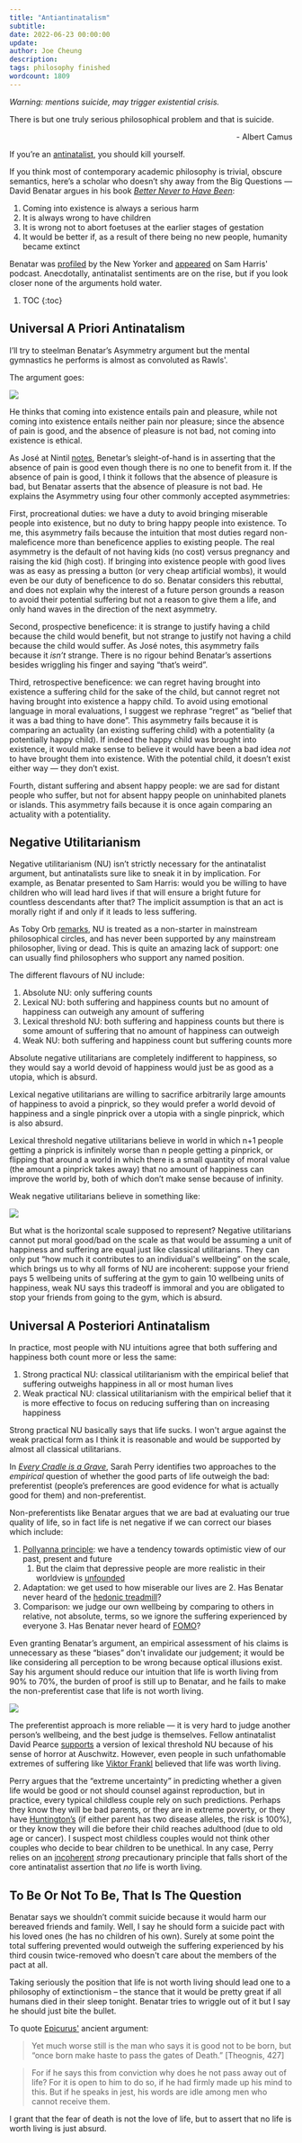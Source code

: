 ```yaml
---
title: "Antiantinatalism"
subtitle:
date: 2022-06-23 00:00:00
update: 
author: Joe Cheung
description:
tags: philosophy finished
wordcount: 1809
---
```


_Warning: mentions suicide, may trigger existential crisis._

There is but one truly serious philosophical problem and that is suicide.

<p style="text-align: right">
- Albert Camus</p>

If you’re an [antinatalist](https://en.wikipedia.org/wiki/Antinatalism#Asymmetry_between_good_and_bad_things), you should kill yourself.

If you think most of contemporary academic philosophy is trivial, obscure semantics, here’s a scholar who doesn’t shy away from the Big Questions — David Benatar argues in his book _[Better Never to Have Been](https://www.goodreads.com/en/book/show/660518.Better_Never_to_Have_Been)_:

1. Coming into existence is always a serious harm
2. It is always wrong to have children
3. It is wrong not to abort foetuses at the earlier stages of gestation
4. It would be better if, as a result of there being no new people, humanity became extinct

Benatar was [profiled](https://www.newyorker.com/culture/persons-of-interest/the-case-for-not-being-born) by the New Yorker and [appeared](https://samharris.org/podcasts/107-life-actually-worth-living/) on Sam Harris' podcast. Anecdotally, antinatalist sentiments are on the rise, but if you look closer none of the arguments hold water.

1. TOC
{:toc}

## Universal A Priori Antinatalism

I’ll try to steelman Benatar’s Asymmetry argument but the mental gymnastics he performs is almost as convoluted as Rawls'.

The argument goes:

![](/images/2022-06-23-Antiantinatalism/image3.png)

He thinks that coming into existence entails pain and pleasure, while not coming into existence entails neither pain nor pleasure; since the absence of pain is good, and the absence of pleasure is not bad, not coming into existence is ethical.

As José at Nintil [notes](https://nintil.com/1-pollyanna-uber-alles-a-critique-of-antinatalism/), Benetar’s sleight-of-hand is in asserting that the absence of pain is good even though there is no one to benefit from it. If the absence of pain is good, I think it follows that the absence of pleasure is bad, but Benatar asserts that the absence of pleasure is not bad. He explains the Asymmetry using four other commonly accepted asymmetries:

First, procreational duties: we have a duty to avoid bringing miserable people into existence, but no duty to bring happy people into existence. To me, this asymmetry fails because the intuition that most duties regard non-maleficence more than beneficence applies to existing people. The real asymmetry is the default of not having kids (no cost) versus pregnancy and raising the kid (high cost). If bringing into existence people with good lives was as easy as pressing a button (or very cheap artificial wombs), it would even be our duty of beneficence to do so. Benatar considers this rebuttal, and does not explain why the interest of a future person grounds a reason to avoid their potential suffering but not a reason to give them a life, and only hand waves in the direction of the next asymmetry.

Second, prospective beneficence: it is strange to justify having a child because the child would benefit, but not strange to justify not having a child because the child would suffer. As José notes, this asymmetry fails because it _isn’t_ strange. There is no rigour behind Benatar’s assertions besides wriggling his finger and saying “that’s weird”.

Third, retrospective beneficence: we can regret having brought into existence a suffering child for the sake of the child, but cannot regret not having brought into existence a happy child. To avoid using emotional language in moral evaluations, I suggest we rephrase “regret” as “belief that it was a bad thing to have done”. This asymmetry fails because it is comparing an actuality (an existing suffering child) with a potentiality (a potentially happy child). If indeed the happy child was brought into existence, it would make sense to believe it would have been a bad idea _not_ to have brought them into existence. With the potential child, it doesn’t exist either way — they don’t exist.

Fourth, distant suffering and absent happy people: we are sad for distant people who suffer, but not for absent happy people on uninhabited planets or islands. This asymmetry fails because it is once again comparing an actuality with a potentiality.


## Negative Utilitarianism 

Negative utilitarianism (NU) isn’t strictly necessary for the antinatalist argument, but antinatalists sure like to sneak it in by implication. For example, as Benatar presented to Sam Harris: would you be willing to have children who will lead hard lives if that will ensure a bright future for countless descendants after that? The implicit assumption is that an act is morally right if and only if it leads to less suffering.

As Toby Orb [remarks](http://www.amirrorclear.net/academic/ideas/negative-utilitarianism/), NU is treated as a non-starter in mainstream philosophical circles, and has never been supported by any mainstream philosopher, living or dead. This is quite an amazing lack of support: one can usually find philosophers who support any named position.

The different flavours of NU include:



1. Absolute NU: only suffering counts
2. Lexical NU: both suffering and happiness counts but no amount of happiness can outweigh any amount of suffering
3. Lexical threshold NU: both suffering and happiness counts but there is some amount of suffering that no amount of happiness can outweigh
4. Weak NU: both suffering and happiness count but suffering counts more

Absolute negative utilitarians are completely indifferent to happiness, so they would say a world devoid of happiness would just be as good as a utopia, which is absurd. 

Lexical negative utilitarians are willing to sacrifice arbitrarily large amounts of happiness to avoid a pinprick, so they would prefer a world devoid of happiness and a single pinprick over a utopia with a single pinprick, which is also absurd.

Lexical threshold negative utilitarians believe in world in which n+1 people getting a pinprick is infinitely worse than n people getting a pinprick, or flipping that around a world in which there is a small quantity of moral value (the amount a pinprick takes away) that no amount of happiness can improve the world by, both of which don’t make sense because of infinity.

Weak negative utilitarians believe in something like:

![](/images/2022-06-23-Antiantinatalism/image2.png)

But what is the horizontal scale supposed to represent? Negative utilitarians cannot put moral good/bad on the scale as that would be assuming a unit of happiness and suffering are equal just like classical utilitarians. They can only put “how much it contributes to an individual's wellbeing” on the scale, which brings us to why all forms of NU are incoherent: suppose your friend pays 5 wellbeing units of suffering at the gym to gain 10 wellbeing units of happiness, weak NU says this tradeoff is immoral and you are obligated to stop your friends from going to the gym, which is absurd.


## Universal A Posteriori Antinatalism

In practice, most people with NU intuitions agree that both suffering and happiness both count more or less the same:

1. Strong practical NU: classical utilitarianism with the empirical belief that suffering outweighs happiness in all or most human lives
2. Weak practical NU: classical utilitarianism with the empirical belief that it is more effective to focus on reducing suffering than on increasing happiness

Strong practical NU basically says that life sucks. I won't argue against the weak practical form as I think it is reasonable and would be supported by almost all classical utilitarians.

In _[Every Cradle is a Grave](https://www.goodreads.com/en/book/show/17315307-every-cradle-is-a-grave)_, Sarah Perry identifies two approaches to the _empirical_ question of whether the good parts of life outweigh the bad: preferentist (people’s preferences are good evidence for what is actually good for them) and non-preferentist. 

Non-preferentists like Benatar argues that we are bad at evaluating our true quality of life, so in fact life is net negative if we can correct our biases which include:

1. [Pollyanna principle](https://en.wikipedia.org/wiki/Pollyanna_principle): we have a tendency towards optimistic view of our past, present and future
    1. But the claim that depressive people are more realistic in their worldview is [unfounded](https://pubmed.ncbi.nlm.nih.gov/22717337/) 
2. Adaptation: we get used to how miserable our lives are
    2. Has Benatar never heard of the [hedonic treadmill](https://en.wikipedia.org/wiki/Hedonic_treadmill)?
3. Comparison: we judge our own wellbeing by comparing to others in relative, not absolute, terms, so we ignore the suffering experienced by everyone
    3. Has Benatar never heard of [FOMO](https://en.wikipedia.org/wiki/Fear_of_missing_out)?

Even granting Benatar’s argument, an empirical assessment of his claims is unnecessary as these “biases” don't invalidate our judgement; it would be like considering all perception to be wrong because optical illusions exist. Say his argument should reduce our intuition that life is worth living from 90% to 70%, the burden of proof is still up to Benatar, and he fails to make the non-preferentist case that life is not worth living.

![](/images/2022-06-23-Antiantinatalism/image1.png)

The preferentist approach is more reliable — it is very hard to judge another person’s wellbeing, and the best judge is themselves. Fellow antinatalist David Pearce [supports](https://www.hedweb.com/negutil.htm) a version of lexical threshold NU because of his sense of horror at Auschwitz. However, even people in such unfathomable extremes of suffering like [Viktor Frankl](https://en.wikipedia.org/wiki/Viktor_Frankl) believed that life was worth living.

Perry argues that the “extreme uncertainty” in predicting whether a given life would be good or not should counsel against reproduction, but in practice, every typical childless couple rely on such predictions. Perhaps they know they will be bad parents, or they are in extreme poverty, or they have [Huntington’s](https://en.wikipedia.org/wiki/Huntington%27s_disease#Inheritance) (if either parent has two disease alleles, the risk is 100%), or they know they will die before their child reaches adulthood (due to old age or cancer). I suspect most childless couples would not think other couples who decide to bear children to be unethical. In any case, Perry relies on an [incoherent](https://en.wikipedia.org/wiki/Precautionary_principle#The_precautionary_dilemma) _strong_ precautionary principle that falls short of the core antinatalist assertion that _no_ life is worth living.

## To Be Or Not To Be, That Is The Question

Benatar says we shouldn’t commit suicide because it would harm our bereaved friends and family. Well, I say he should form a suicide pact with his loved ones (he has no children of his own). Surely at some point the total suffering prevented would outweigh the suffering experienced by his third cousin twice-removed who doesn't care about the members of the pact at all. 

Taking seriously the position that life is not worth living should lead one to a philosophy of extinctionism – the stance that it would be pretty great if all humans died in their sleep tonight. Benatar tries to wriggle out of it but I say he should just bite the bullet.

To quote [Epicurus'](http://alien.dowling.edu/~cperring/epicurustomenoeceus.html) ancient argument:

> Yet much worse still is the man who says it is good not to be born, but “once born make haste to pass the gates of Death.” [Theognis, 427]

> For if he says this from conviction why does he not pass away out of life? For it is open to him to do so, if he had firmly made up his mind to this. But if he speaks in jest, his words are idle among men who cannot receive them.

I grant that the fear of death is not the love of life, but to assert that no life is worth living is just absurd.